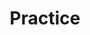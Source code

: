 ---
title: Practice
description: Get a sense of therapeutic principles that go beyond traditions.
order: 3
template: coltrane/content.html
active: disabled
link: /Practice/
image: images/profiles/playful.jpg
publish_date: 2024-04-16 19:26:02
---